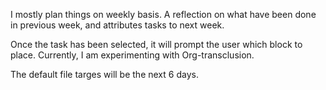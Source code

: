 I mostly plan things on weekly basis. A reflection on what have been
done in previous week, and attributes tasks to next week.

Once the task has been selected, it will prompt the user which block
to place. Currently, I am experimenting with Org-transclusion.

The default file targes will be the next 6 days.
